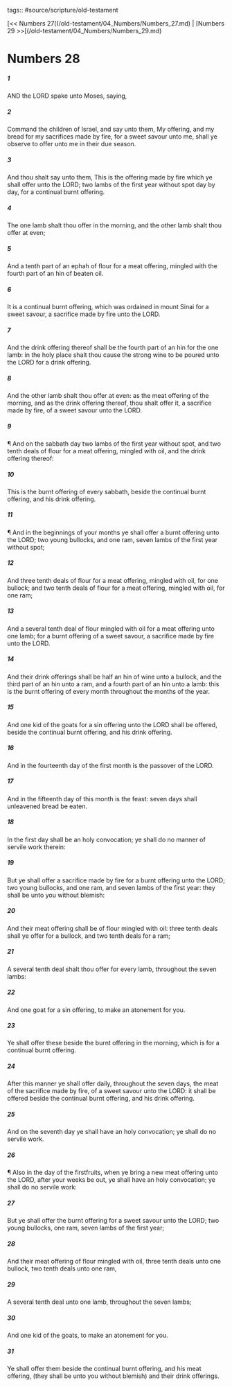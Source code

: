 tags:: #source/scripture/old-testament

[<< Numbers 27[(/old-testament/04_Numbers/Numbers_27.md) | [Numbers 29 >>[(/old-testament/04_Numbers/Numbers_29.md)

# Numbers 28

##### 1

AND the LORD spake unto Moses, saying,

##### 2

Command the children of Israel, and say unto them, My offering, and my bread for my sacrifices made by fire, for a sweet savour unto me, shall ye observe to offer unto me in their due season.

##### 3

And thou shalt say unto them, This is the offering made by fire which ye shall offer unto the LORD; two lambs of the first year without spot day by day, for a continual burnt offering.

##### 4

The one lamb shalt thou offer in the morning, and the other lamb shalt thou offer at even;

##### 5

And a tenth part of an ephah of flour for a meat offering, mingled with the fourth part of an hin of beaten oil.

##### 6

It is a continual burnt offering, which was ordained in mount Sinai for a sweet savour, a sacrifice made by fire unto the LORD.

##### 7

And the drink offering thereof shall be the fourth part of an hin for the one lamb: in the holy place shalt thou cause the strong wine to be poured unto the LORD for a drink offering.

##### 8

And the other lamb shalt thou offer at even: as the meat offering of the morning, and as the drink offering thereof, thou shalt offer it, a sacrifice made by fire, of a sweet savour unto the LORD.

##### 9

¶ And on the sabbath day two lambs of the first year without spot, and two tenth deals of flour for a meat offering, mingled with oil, and the drink offering thereof:

##### 10

This is the burnt offering of every sabbath, beside the continual burnt offering, and his drink offering.

##### 11

¶ And in the beginnings of your months ye shall offer a burnt offering unto the LORD; two young bullocks, and one ram, seven lambs of the first year without spot;

##### 12

And three tenth deals of flour for a meat offering, mingled with oil, for one bullock; and two tenth deals of flour for a meat offering, mingled with oil, for one ram;

##### 13

And a several tenth deal of flour mingled with oil for a meat offering unto one lamb; for a burnt offering of a sweet savour, a sacrifice made by fire unto the LORD.

##### 14

And their drink offerings shall be half an hin of wine unto a bullock, and the third part of an hin unto a ram, and a fourth part of an hin unto a lamb: this is the burnt offering of every month throughout the months of the year.

##### 15

And one kid of the goats for a sin offering unto the LORD shall be offered, beside the continual burnt offering, and his drink offering.

##### 16

And in the fourteenth day of the first month is the passover of the LORD.

##### 17

And in the fifteenth day of this month is the feast: seven days shall unleavened bread be eaten.

##### 18

In the first day shall be an holy convocation; ye shall do no manner of servile work therein:

##### 19

But ye shall offer a sacrifice made by fire for a burnt offering unto the LORD; two young bullocks, and one ram, and seven lambs of the first year: they shall be unto you without blemish:

##### 20

And their meat offering shall be of flour mingled with oil: three tenth deals shall ye offer for a bullock, and two tenth deals for a ram;

##### 21

A several tenth deal shalt thou offer for every lamb, throughout the seven lambs:

##### 22

And one goat for a sin offering, to make an atonement for you.

##### 23

Ye shall offer these beside the burnt offering in the morning, which is for a continual burnt offering.

##### 24

After this manner ye shall offer daily, throughout the seven days, the meat of the sacrifice made by fire, of a sweet savour unto the LORD: it shall be offered beside the continual burnt offering, and his drink offering.

##### 25

And on the seventh day ye shall have an holy convocation; ye shall do no servile work.

##### 26

¶ Also in the day of the firstfruits, when ye bring a new meat offering unto the LORD, after your weeks be out, ye shall have an holy convocation; ye shall do no servile work:

##### 27

But ye shall offer the burnt offering for a sweet savour unto the LORD; two young bullocks, one ram, seven lambs of the first year;

##### 28

And their meat offering of flour mingled with oil, three tenth deals unto one bullock, two tenth deals unto one ram,

##### 29

A several tenth deal unto one lamb, throughout the seven lambs;

##### 30

And one kid of the goats, to make an atonement for you.

##### 31

Ye shall offer them beside the continual burnt offering, and his meat offering, (they shall be unto you without blemish) and their drink offerings.
